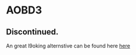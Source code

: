 # AOBD3

## Discontinued.

An great l9oking alternstive can be found here [here](https://minecraft.curseforge.com/projects/jaopca)
